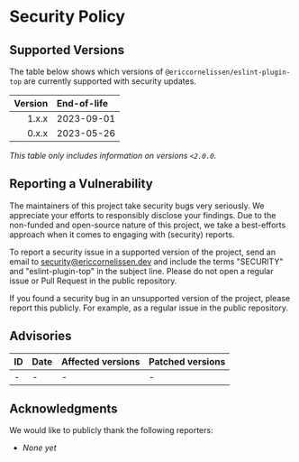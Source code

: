 # Security Policy

## Supported Versions

The table below shows which versions of `@ericcornelissen/eslint-plugin-top` are
currently supported with security updates.

| Version | End-of-life |
| ------: | :---------- |
|   1.x.x | 2023-09-01  |
|   0.x.x | 2023-05-26  |

_This table only includes information on versions `<2.0.0`._

## Reporting a Vulnerability

The maintainers of this project take security bugs very seriously. We appreciate
your efforts to responsibly disclose your findings. Due to the non-funded and
open-source nature of this project, we take a best-efforts approach when it
comes to engaging with (security) reports.

To report a security issue in a supported version of the project, send an email
to [security@ericcornelissen.dev] and include the terms "SECURITY" and
"eslint-plugin-top" in the subject line. Please do not open a regular issue or
Pull Request in the public repository.

If you found a security bug in an unsupported version of the project, please
report this publicly. For example, as a regular issue in the public repository.

## Advisories

| ID  | Date | Affected versions | Patched versions |
| :-- | :--- | :---------------- | :--------------- |
| -   | -    | -                 | -                |

## Acknowledgments

We would like to publicly thank the following reporters:

- _None yet_

[security@ericcornelissen.dev]: mailto:security@ericcornelissen.dev?subject=SECURITY%20%28eslint-plugin-top%29
